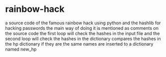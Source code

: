 # rainbow-hack
 a source code of the famous rainbow hack
 using python and the hashlib for hacking passwords
 the main way of doing it is mentioned as comments on the source code
 the first loop will check the hashes in the input file and the second loop will check the hashes in the dictionary
 compares the hashes in the hp dictionary if they are the same
 names are inserted to a dictionary named new_hp

